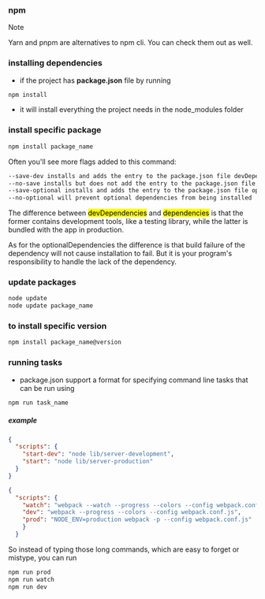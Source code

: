 ### npm
> [!NOTE]
> Yarn and pnpm are alternatives to npm cli. You can check them out as well.

### installing dependencies
- if the project has **package.json** file by running
```bash
npm install
```
- it will install everything the project needs in the node_modules folder

### install specific package
```bash
npm install package_name
```
Often you'll see more flags added to this command:

```bash
--save-dev installs and adds the entry to the package.json file devDependencies
--no-save installs but does not add the entry to the package.json file dependencies
--save-optional installs and adds the entry to the package.json file optionalDependencies
--no-optional will prevent optional dependencies from being installed
```

The difference between <mark>devDependencies</mark> and <mark>dependencies</mark> is that the former contains development tools, like a testing library, while the latter is bundled with the app in production.

As for the optionalDependencies the difference is that build failure of the dependency will not cause installation to fail. But it is your program's responsibility to handle the lack of the dependency.

### update packages
```bash
node update
node update package_name
```

### to install specific version
```bash
npm install package_name@version
```

### running tasks
- package.json support a format for specifying command line tasks that can be run using
```bash
npm run task_name
```

##### example
```json
{
  "scripts": {
    "start-dev": "node lib/server-development",
    "start": "node lib/server-production"
  }
}

{
  "scripts": {
    "watch": "webpack --watch --progress --colors --config webpack.conf.js",
    "dev": "webpack --progress --colors --config webpack.conf.js",
    "prod": "NODE_ENV=production webpack -p --config webpack.conf.js"
    }
  }
```
So instead of typing those long commands, which are easy to forget or mistype, you can run
```bash
npm run prod
npm run watch
npm run dev
```
